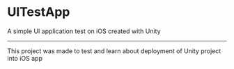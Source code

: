 # UITestApp
A simple UI application test on iOS created with Unity

----------------------------------------------
This project was made to test and learn about 
deployment of Unity project into iOS app
